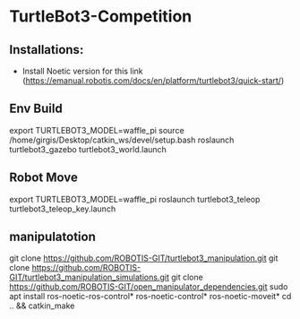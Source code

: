 # TurtleBot3-Competition

## Installations:

- Install Noetic version for this link
(https://emanual.robotis.com/docs/en/platform/turtlebot3/quick-start/)


## Env Build

export TURTLEBOT3_MODEL=waffle_pi
source /home/girgis/Desktop/catkin_ws/devel/setup.bash
roslaunch turtlebot3_gazebo turtlebot3_world.launch

## Robot Move

export TURTLEBOT3_MODEL=waffle_pi
roslaunch turtlebot3_teleop turtlebot3_teleop_key.launch


## manipulatotion

git clone https://github.com/ROBOTIS-GIT/turtlebot3_manipulation.git
git clone https://github.com/ROBOTIS-GIT/turtlebot3_manipulation_simulations.git
git clone https://github.com/ROBOTIS-GIT/open_manipulator_dependencies.git
sudo apt install ros-noetic-ros-control* ros-noetic-control* ros-noetic-moveit*
cd .. && catkin_make
